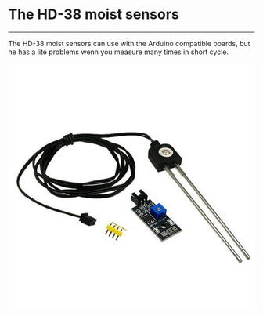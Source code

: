 
# The HD-38 moist sensors

---
The HD-38 moist sensors can use with the Arduino compatible boards,  but he has a lite problems wenn you measure many times in short cycle.


![img.png](img.png)